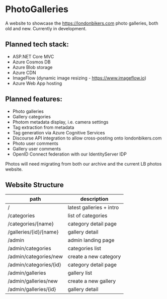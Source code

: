 # PhotoGalleries

A website to showcase the https://londonbikers.com photo galleries, both old and new. Currently in development.

## Planned tech stack:

* ASP.NET Core MVC
* Azure Cosmos DB
* Azure Blob storage
* Azure CDN
* ImageFlow (dynamic image resizing - https://www.imageflow.io)
* Azure Web App hosting

## Planned features:

* Photo galleries
* Gallery categories
* Photom metadata display, i.e. camera settings
* Tag extraction from metadata
* Tag generation via Azure Cognitive Services
* Discourse API integration to allow cross-posting onto londonbikers.com
* Photo user comments
* Gallery user comments
* OpenID Connect federation with our IdentityServer IDP

Photos will need migrating from both our archive and the current LB photos website.

## Website Structure

| path | description |
|---|---|
|/|latest galleries + intro|
|/categories|list of categories|
|/categories/{name}|category detail page|
|/galleries/{id}/{name}|gallery detail|
|/admin|admin landing page|
|/admin/categories|categories list|
|/admin/categories/new|create a new category|
|/admin/categories/{id}|category detail page|
|/admin/galleries|gallery list|
|/admin/galleries/new|create a new gallery|
|/admin/galleries/{id}|gallery detail|
